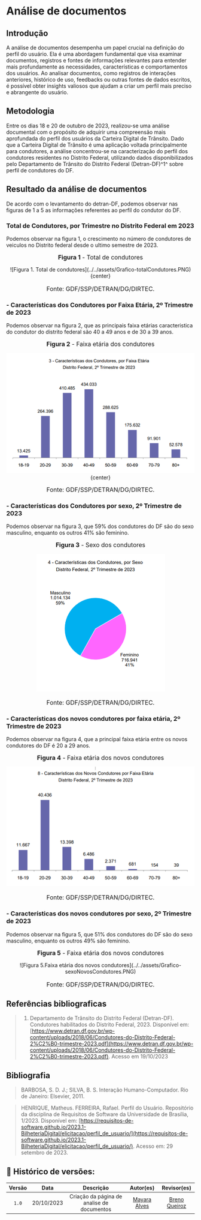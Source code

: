# Análise de documentos 

## Introdução

A análise de documentos desempenha um papel crucial na definição do perfil do usuário. Ela é uma abordagem fundamental que visa examinar documentos, registros e fontes de informações relevantes para entender mais profundamente as necessidades, características e comportamentos dos usuários. Ao analisar documentos, como registros de interações anteriores, histórico de uso, feedbacks ou outras fontes de dados escritos, é possível obter insights valiosos que ajudam a criar um perfil mais preciso e abrangente do usuário.

## Metodologia 


Entre os dias 18 e 20 de outubro de 2023, realizou-se uma análise documental com o propósito de adquirir uma compreensão mais aprofundada do perfil dos usuários da Carteira Digital de Trânsito. Dado que a Carteira Digital de Trânsito é uma aplicação voltada principalmente para condutores, a análise concentrou-se na caracterização do perfil dos condutores residentes no Distrito Federal, utilizando dados disponibilizados pelo Departamento de Trânsito do Distrito Federal (Detran-DF)^1^ sobre perfil de condutores do DF.

## Resultado da análise de documentos 

De acordo com o levantamento do detran-DF, podemos observar nas figuras de 1 a 5 as informações referentes ao perfil do condutor do DF. 

### Total de Condutores, por Trimestre no Distrito Federal em 2023
Podemos observar na figura 1, o crescimento no número de condutores de veiculos no Distrito federal desde o ultimo semestre de 2023.

<font size="3"><p style="text-align: center">**Figura 1** - Total de condutores</p></font>
<center>
![Figura 1. Total de condutores](../../assets/Grafico-totalCondutores.PNG){center}
</center>
<font size="3"><p style="text-align: center">Fonte: GDF/SSP/DETRAN/DG/DIRTEC.</p></font>

### - Características dos Condutores por Faixa Etária, 2º Trimestre de 2023 
Podemos observar na figura 2, que as principais faixa etárias caracteristica do condutor do distrito federal são 40 a 49 anos  e de 30 a 39 anos.

<font size="3"><p style="text-align: center">**Figura 2** - Faixa etária dos condutores</p></font>
<center>

![Figura 2. Faixa etária dos condutores](../../assets/Grafico-Idade.PNG){center}

</center>

<font size="3"><p style="text-align: center">Fonte: GDF/SSP/DETRAN/DG/DIRTEC.</p></font>

### - Características dos Condutores por sexo, 2º Trimestre de 2023 
Podemos observar na figura 3, que 59% dos condutores do DF são do sexo masculino, enquanto os outros 41% são feminino.

<font size="3"><p style="text-align: center">**Figura 3** - Sexo dos condutores</p></font>
<center>

![Figura 3. Sexo dos condutores](../../assets/Grafico-sexo.PNG)

</center>
<font size="3"><p style="text-align: center">Fonte: GDF/SSP/DETRAN/DG/DIRTEC.</p></font>

### - Características dos novos condutores por faixa etária, 2º Trimestre de 2023 
Podemos observar na figura 4, que a principal faixa etária entre os novos condutores do DF é 20 a 29 anos.

<font size="3"><p style="text-align: center">**Figura 4** - Faixa etária dos novos condutores</p></font>
![Figura 3.Faixa etária dos novos condutores](../../assets/Grafico-IdadeNovosCondutores.PNG)
<font size="3"><p style="text-align: center">Fonte: GDF/SSP/DETRAN/DG/DIRTEC.</p></font>

### - Características dos novos condutores por sexo, 2º Trimestre de 2023 
Podemos observar na figura 5, que 51% dos condutores do DF são do sexo masculino, enquanto os outros 49% são feminino.

<font size="3"><p style="text-align: center">**Figura 5** - Faixa etária dos novos condutores</p></font>
<center>
    ![Figura 5.Faixa etária dos novos condutores](../../assets/Grafico-sexoNovosCondutores.PNG)
</center>
<font size="3"><p style="text-align: center">Fonte: GDF/SSP/DETRAN/DG/DIRTEC.</p></font>

## Referências bibliograficas 
> 1. Departamento de Trânsito do Distrito Federal (Detran-DF). Condutores habilitados do Distrito Federal, 2023. Disponível em: [https://www.detran.df.gov.br/wp-content/uploads/2018/06/Condutores-do-Distrito-Federal-2%C2%B0-trimestre-2023.pdf](https://www.detran.df.gov.br/wp-content/uploads/2018/06/Condutores-do-Distrito-Federal-2%C2%B0-trimestre-2023.pdf). Acesso em 19/10/2023

## Bibliografia
> BARBOSA, S. D. J.; SILVA, B. S. Interação Humano-Computador. Rio de Janeiro: Elsevier, 2011.

> HENRIQUE, Matheus. FERREIRA, Rafael. Perfil do Usuário. Repositório da disciplina de Requisitos de Software da Universidade de Brasília, 1/2023. Disponível em: [https://requisitos-de-software.github.io/2023.1-BilheteriaDigital/elicitacao/perfil_de_usuario/](https://requisitos-de-software.github.io/2023.1-BilheteriaDigital/elicitacao/perfil_de_usuario/). Acesso em: 29 setembro de 2023.

## 📑 Histórico de versões:

 Versão  |    Data    |                        Descrição                        |                                             Autor(es)                                             |                  Revisor(es)                   
 :-----: | :--------: | :-----------------------------------------------------: | :-----------------------------------------------------------------------------------------------: | :--------------------------------------------: 
  `1.0`  | 20/10/2023 |            Criação da página de analise de documentos          | [Mayara Alves](https://github.com/Mayara-tech) | [Breno Queiroz](https://github.com/brenob6)
